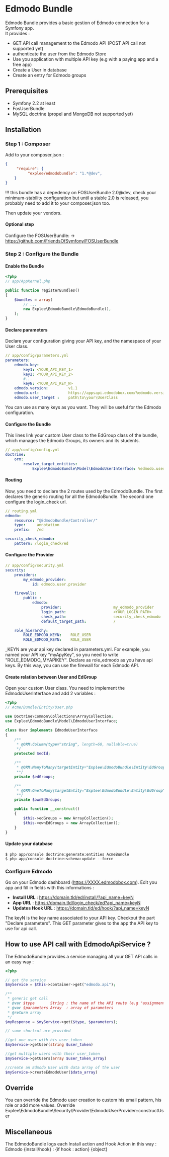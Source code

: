 # Edmodo Bundle

Edmodo Bundle provides a basic gestion of Edmodo connection for a Symfony app.  
It provides :  

* GET API call management to the Edmodo API (POST API call not supported yet)
* authenticate the user from the Edmodo Store
* Use you application with multiple API key (e.g with a paying app and a free app)
* Create a User in database
* Create an entry for Edmodo groups

## Prerequisites

* Symfony 2.2 at least
* FosUserBundle
* MySQL doctrine (propel and MongoDB not supported yet)

## Installation

### Step 1 : Composer

Add to your composer.json :  
``` json
{
     "require": {
          "explee/edmodobundle": "1.*@dev",
    }
}
```
!!! this bundle has a depedency on FOSUserBundle 2.0@dev, check your minimum-stability configuration but until a stable 2.0 is released, you probably need to add it to your composer.json too.

Then update your vendors.

#### Optional step
Configure the FOSUserBundle:  -> https://github.com/FriendsOfSymfony/FOSUserBundle

### Step 2 : Configure the Bundle

#### Enable the Bundle

``` php
<?php
// app/AppKernel.php

public function registerBundles()
{
    $bundles = array(
        // ...
        new Explee\EdmodoBundle\EdmodoBundle(),
    );
}
```
#### Declare parameters

Declare your configuration giving your API key, and the namespace of your User class.


``` yml
// app/config/parameters.yml
parameters:
    edmodo.key:
        key1: <YOUR_API_KEY_1>
        key2: <YOUR_API_KEY_2>
        #...
        keyN: <YOUR_API_KEY_N>
    edmodo.version:         v1.1                                            #the version of the API
    edmodo.url:             https://appsapi.edmodobox.com/%edmodo.version%  #the url of the edmodo API
    edmodo.user_target :    path\to\your\UserClass
```

You can use as many keys as you want. They will be useful for the Edmodo configuration.

#### Configure the Bundle    

This lines link your custom User class to the EdGroup class of the bundle, which manages the Edmodo Groups, its owners and its students.
``` yml
// app/config/config.yml
doctrine:
    orm:
        resolve_target_entities:
            Explee\EdmodoBundle\Model\EdmodoUserInterface: %edmodo.user_target%
```

#### Routing

Now, you need to declare the 2 routes used by the EdmodoBundle. The first declares the generic routing for all the EdmodoBundle. The second one configure the login_check url.
``` yml
// routing.yml
edmodo:
    resource: "@EdmodoBundle/Controller/"
    type:     annotation
    prefix:   /ed

security_check_edmodo:
    pattern: /login_check/ed
```

#### Configure the Provider
``` yml
// app/config/security.yml
security:
    providers:
        my_edmodo_provider:
            id: edmodo.user.provider

    firewalls:
        public :
            edmodo:
                provider:                       my_edmodo_provider
                login_path:                     <YOUR_LOGIN_PATH>
                check_path:                     security_check_edmodo
                default_target_path:            /

    role_hierarchy:
        ROLE_EDMODO_KEYN:    ROLE_USER
        ROLE_EDMODO_KEYN:    ROLE_USER
```
_KEYN are your api key declared in parameters.yml. For example, you named your API key "myApyKey", so you need to write "ROLE_EDMODO_MYAPIKEY". Declare as role_edmodo as you have api keys. By this way, you can use the firewall for each Edmodo API.

#### Create relation between User and EdGroup

Open your custom User class. You need to implement the EdmodoUserInterface and add 2 variables :
``` php
<?php
// Acme/Bundle/Entity/User.php

use Doctrine\Common\Collections\ArrayCollection;
use Explee\EdmodoBundle\Model\EdmodoUserInterface;

class User implements EdmodoUserInterface
{
    /**
     * @ORM\Column(type="string", length=60, nullable=true)
     */
    protected $edId;

    /**
     * @ORM\ManyToMany(targetEntity="Explee\EdmodoBundle\Entity\EdGroup", mappedBy="users")
     **/
    private $edGroups;

    /**
     * @ORM\OneToMany(targetEntity="Explee\EdmodoBundle\Entity\EdGroup", mappedBy="owner")
     **/
    private $ownEdGroups;

    public function __construct()
    {
        $this->edGroups = new ArrayCollection();
        $this->ownEdGroups = new ArrayCollection();
    }
}
```

#### Update your database

    $ php app/console doctrine:generate:entities AcmeBundle
    $ php app/console doctrine:schema:update --force

### Configure Edmodo

Go on your Edmodo dashboard (https://XXXX.edmodobox.com). Edit you app and fill in fields with this informations :

* **Install URL** :      https://domain.tld/ed/install/?api_name=keyN
* **App URL** :          https://domain.tld/login_check/ed?api_name=keyN
* **Updates Hook URL** : https://domain.tld/ed/hook/?api_name=keyN

The keyN is the key name associated to your API key. Checkout the part "Declare parameters". This GET parameter gives to the app the API key to use for api call.

## How to use API call with EdmodoApiService ?

The EdmodoBundle provides a service managing all your GET API calls in an easy way :
``` php
<?php

// get the service
$myService = $this->container->get("edmodo.api");

/**
 * generic get call
 * @var $type       String : the name of the API route (e.g "assignmentStatus", "users")
 * @var $parameters Array  : array of parameters
 * @return array
 */
$myResponse = $myService->get($type, $parameters);

// some shortcut are provided

//get one user with his user_token
$myService->getUser(string $user_token)

//get multiple users with their user_token
$myService->getUsers(array $user_token_array)

//create an Edmodo User with data array of the user
$myService->createEdmodoUser($data_array)
```

## Override

You can override the Edmodo user creation to custom his email pattern, his role or add more values. Override Explee\EdmodoBundle\Security\Provider\EdmodoUserProvider::constructUser

## Miscellaneous
The EdmodoBundle logs each Install action and Hook Action in this way :  
Edmodo  {install/hook} : {if hook : action} {object}  
  
